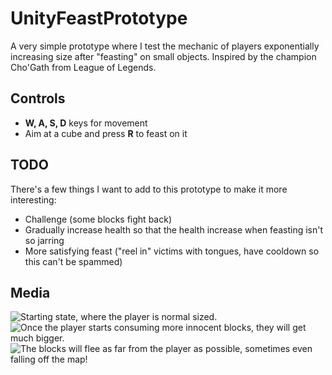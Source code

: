 # UnityFeastPrototype
A very simple prototype where I test the mechanic of players exponentially increasing size after "feasting" on small objects. Inspired by the champion Cho'Gath from League of Legends.

## Controls
- **W, A, S, D** keys for movement
- Aim at a cube and press **R** to feast on it

## TODO
There's a few things I want to add to this prototype to make it more interesting:
- Challenge (some blocks fight back)
- Gradually increase health so that the health increase when feasting isn't so jarring
- More satisfying feast ("reel in" victims with tongues, have cooldown so this can't be spammed)

## Media
![Starting state, where the player is normal sized.](../Screenshot1.png?raw=true)
![Once the player starts consuming more innocent blocks, they will get much bigger.](../Screenshot2.png?raw=true)
![The blocks will flee as far from the player as possible, sometimes even falling off the map!](../Screenshot3.png?raw=true)
